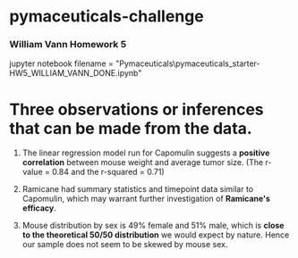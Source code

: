 # pymaceuticals-challenge

### William Vann Homework 5

jupyter notebook filename = "Pymaceuticals\pymaceuticals_starter-HW5_WILLIAM_VANN_DONE.ipynb"


# Three observations or inferences that can be made from the data. 

1. The linear regression model run for Capomulin suggests a **positive correlation** between mouse weight and average tumor size. (The r-value = 0.84 and the r-squared = 0.71)

2. Ramicane had summary statistics and timepoint data similar to Capomulin, which may warrant further investigation of **Ramicane's efficacy**.  

3. Mouse distribution by sex is 49% female and 51% male, which is **close to the theoretical 50/50 distribution** we would expect by nature. Hence our sample does not seem to be skewed by mouse sex. 